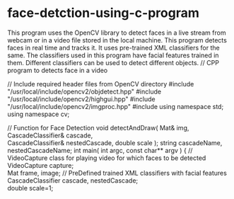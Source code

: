 # face-detction-using-c-program
This program uses the OpenCV library to detect faces in a live stream from webcam or in a video file stored in the local machine. This program detects faces in real time and tracks it. It uses pre-trained XML classifiers for the same. The classifiers used in this program have facial features trained in them. Different classifiers can be used to detect different objects.
// CPP program to detects face in a video 
  
// Include required header files from OpenCV directory 
#include "/usr/local/include/opencv2/objdetect.hpp" 
#include "/usr/local/include/opencv2/highgui.hpp" 
#include "/usr/local/include/opencv2/imgproc.hpp" 
#include <iostream> 
using namespace std; 
using namespace cv; 
  
// Function for Face Detection 
void detectAndDraw( Mat& img, CascadeClassifier& cascade,  
                CascadeClassifier& nestedCascade, double scale ); 
string cascadeName, nestedCascadeName;
int main( int argc, const char** argv ) 
{ 
    // VideoCapture class for playing video for which faces to be detected 
    VideoCapture capture;  
    Mat frame, image; 
 // PreDefined trained XML classifiers with facial features 
    CascadeClassifier cascade, nestedCascade;  
    double scale=1; 
  

